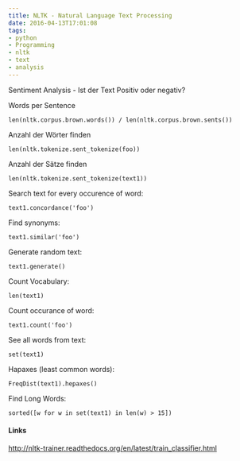 ```yaml
---
title: NLTK - Natural Language Text Processing
date: 2016-04-13T17:01:08
tags: 
- python
- Programming
- nltk
- text
- analysis
---
```


Sentiment Analysis - Ist der Text Positiv oder negativ?

Words per Sentence

    len(nltk.corpus.brown.words()) / len(nltk.corpus.brown.sents())

Anzahl der Wörter finden

    len(nltk.tokenize.sent_tokenize(foo))

Anzahl der Sätze finden

    len(nltk.tokenize.sent_tokenize(text1))

Search text for every occurence of word:

    text1.concordance('foo')

Find synonyms:

    text1.similar('foo')

Generate random text:

    text1.generate()

Count Vocabulary:

    len(text1)

Count occurance of word:

    text1.count('foo')

See all words from text:

    set(text1)

Hapaxes (least common words):

    FreqDist(text1).hepaxes()

Find Long Words:

    sorted([w for w in set(text1) in len(w) > 15])

#### Links

http://nltk-trainer.readthedocs.org/en/latest/train_classifier.html
